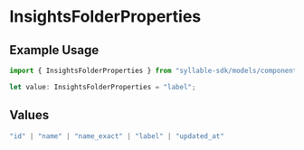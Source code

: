 # InsightsFolderProperties

## Example Usage

```typescript
import { InsightsFolderProperties } from "syllable-sdk/models/components";

let value: InsightsFolderProperties = "label";
```

## Values

```typescript
"id" | "name" | "name_exact" | "label" | "updated_at"
```